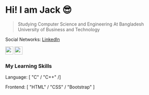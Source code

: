 # Hi! I am Jack :sunglasses:
>Studying Computer Science and Engineering At Bangladesh University of Business and Technology


Social Networks: [LinkedIn](https://www.linkedin.com/in/jps27cse/)

<p>
<a href="https://dev.to/jps27cse"><img src="https://img.shields.io/badge/DEV.TO-%230A0A0A.svg?&style=for-the-badge&logo=dev-dot-to&logoColor=white" height=25></a>
<a href="https://YouTube.com/USER"><img src="https://img.shields.io/badge/-YouTube-red?&style=for-the-badge&logo=youtube&logoColor=white" height=25></a>
</p>

### My Learning Skills 


  
  Language:  [ "C" / "C++" /]
  
  Frontend:  [ "HTML" / "CSS" / "Bootstrap" ]

